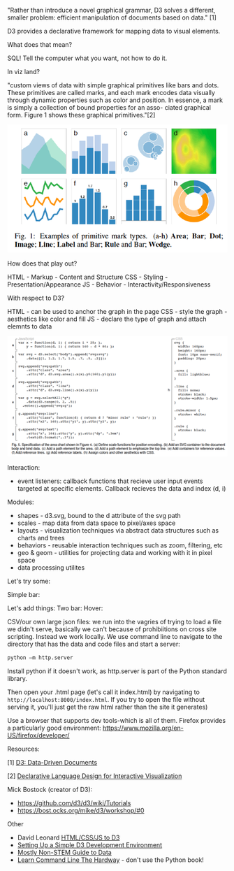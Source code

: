 "Rather than introduce a novel graphical grammar, D3 solves a different,  smaller problem: efficient manipulation of documents based on data." [1]

D3 provides a declarative framework for mapping data to visual elements.

What does that mean?

SQL! Tell the computer what you want, not how to do it.

In viz land?

"custom views of data with simple graphical primitives like bars and
dots. These primitives are called marks, and each mark encodes data
visually through dynamic properties such as color and position.  In
essence, a mark is simply a collection of bound properties for an asso-
ciated graphical form. Figure 1 shows these graphical primitives."[2]

![protovis](/figs/protoviz.png)


How does that play out?

HTML - Markup - Content and Structure
CSS - Styling - Presentation/Appearance
JS - Behavior - Interactivity/Responsiveness

With respect to D3?

HTML - can be used to anchor the graph in the  page
CSS - style the graph - aesthetics like color and fill
JS - declare the type of graph and attach elemnts to data

![d3](/figs/d3.png)

Interaction:
* event listeners: callback functions that recieve user input events targeted at specific elements. Callback recieves the data and index (d, i)

Modules:
 * shapes - d3.svg, bound to the d attribute of the svg path
 * scales - map data from data space to pixel/axes space
 * layouts - visualization techniques via abstract data structures such as charts and trees
 * behaviors - reusable interaction techniques such as zoom, filtering, etc
 * geo & geom - utilities for projecting data and working with it in pixel space
 * data processing utilites 

Let's try some:

Simple bar: 

Let's add things:
Two bar:
Hover:

CSV/our own large json files: we run into the vagries of trying to load a file we didn't serve, basically we can't because of prohibiitions on cross site scripting. Instead we work locally. We use command line to navigate to the directory that has the data and code files and start a server:

```bash
python –m http.server
``` 
Install python if it doesn't work, as http.server is part of the Python standard library. 

Then open your .html page (let's call it index.html) by navigating to `http://localhost:8000/index.html`. If you try to open the file without serving it, you'll just get the raw html rather than the site it generates)


Use a browser that supports dev tools-which is all of them. Firefox provides a particularly good environment: https://www.mozilla.org/en-US/firefox/developer/


Resources:

[1] [D3: Data-Driven Documents](http://vis.stanford.edu/files/2011-D3-InfoVis.pdf)

[2] [Declarative Language Design for Interactive Visualization](http://vis.stanford.edu/files/2010-Protovis-InfoVis.pdf) 

Mick Bostock (creator of D3):
+ https://github.com/d3/d3/wiki/Tutorials
+ https://bost.ocks.org/mike/d3/workshop/#0

Other 
+ David Leonard [HTML/CSS/JS to D3](http://slides.com/drksephy/deck-8#/47)
+ [Setting Up a Simple D3 Development Environment](https://www.packtpub.com/mapt/book/web-development/9781782162162/1/ch01lvl1sec09/setting-up-a-simple-d3-development-environment)
+ [Mostly Non-STEM Guide to Data](https://digitalfellows.commons.gc.cuny.edu/2017/02/22/the-mostly-non-stem-guide-to-data-literacy/)
+ [Learn Command Line The Hardway](https://learnpythonthehardway.org/book/appendixa.html) - don't use the Python book!

